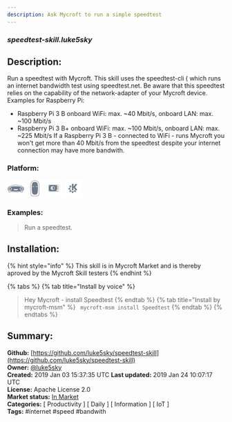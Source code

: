 ```yaml
---
description: Ask Mycroft to run a simple speedtest
---
```


### _speedtest-skill.luke5sky_  
## Description:  
Run a speedtest with Mycroft.
This skill uses the speedtest-cli ( which runs an internet bandwidth test using speedtest.net.
Be aware that this speedtest relies on the capability of the network-adapter of your Mycroft device.
Examples for Raspberry Pi:
- Raspberry Pi 3 B  onboard WiFi: max. ~40 Mbit/s, onboard LAN: max. ~100 Mbit/s
- Raspberry Pi 3 B+ onboard WiFi: max. ~100 Mbit/s, onboard LAN: max. ~225 Mbit/s
If a Raspberry Pi 3 B - connected to WiFi - runs Mycroft you won't get more than 40 Mbit/s from the speedtest despite your internet connection may have more bandwith.  
### Platform:  
 ![Mark I](../.gitbook/assets/mark-1-icon.png)  ![Mark II](../.gitbook/assets/mark-2-icon.png)  ![Picroft](../.gitbook/assets/picroft-icon.png)  ![plasmoid](../.gitbook/assets/kde.png)   
### Examples:  
> Run a speedtest.  
  
## Installation:  
{% hint style="info" %}
This skill is in Mycroft Market and is thereby aproved by the Mycroft Skill testers
{% endhint %}
    
{% tabs %}
{% tab title="Install by voice" %}
> Hey Mycroft - install Speedtest
{% endtab %}
  {% tab title="Install by mycroft-msm" %}
``` mycroft-msm install Speedtest```
{% endtab %}
  {% endtabs %}
    
## Summary:  
**Github:** [https://github.com/luke5sky/speedtest-skill](https://github.com/luke5sky/speedtest-skill)  
**Owner:** [@luke5sky](https://github.com/luke5sky)  
**Created:** 2019 Jan 03 15:37:35 UTC  **Last updated:** 2019 Jan 24 10:07:17 UTC  
**License:** Apache License 2.0  
**Market status:** [In Market](https://market.mycroft.ai/skill/speedtest)  
**Categories:** [ Productivity ] [ Daily ] [ Information ] [ IoT ]   
**Tags:** \#ínternet \#speed \#bandwith   
